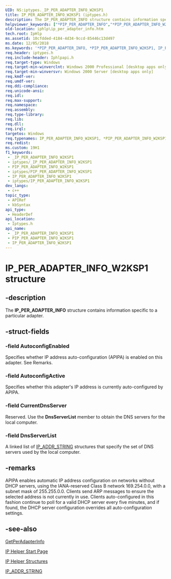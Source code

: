```yaml
---
UID: NS:iptypes._IP_PER_ADAPTER_INFO_W2KSP1
title: IP_PER_ADAPTER_INFO_W2KSP1 (iptypes.h)
description: The IP_PER_ADAPTER_INFO structure contains information specific to a particular adapter.
helpviewer_keywords: ["*PIP_PER_ADAPTER_INFO","*PIP_PER_ADAPTER_INFO_W2KSP1","IP_PER_ADAPTER_INFO","IP_PER_ADAPTER_INFO structure [IP Helper]","IP_PER_ADAPTER_INFO_W2KSP1","PIP_PER_ADAPTER_INFO","PIP_PER_ADAPTER_INFO structure pointer [IP Helper]","_iphlp_ip_per_adapter_info","iphlp.ip_per_adapter_info","iptypes/IP_PER_ADAPTER_INFO","iptypes/PIP_PER_ADAPTER_INFO"]
old-location: iphlp\ip_per_adapter_info.htm
tech.root: IpHlp
ms.assetid: 10cfdded-4184-4d34-9ccd-85446c13d497
ms.date: 12/05/2018
ms.keywords: '*PIP_PER_ADAPTER_INFO, *PIP_PER_ADAPTER_INFO_W2KSP1, IP_PER_ADAPTER_INFO, IP_PER_ADAPTER_INFO structure [IP Helper], IP_PER_ADAPTER_INFO_W2KSP1, PIP_PER_ADAPTER_INFO, PIP_PER_ADAPTER_INFO structure pointer [IP Helper], _iphlp_ip_per_adapter_info, iphlp.ip_per_adapter_info, iptypes/IP_PER_ADAPTER_INFO, iptypes/PIP_PER_ADAPTER_INFO'
req.header: iptypes.h
req.include-header: Iphlpapi.h
req.target-type: Windows
req.target-min-winverclnt: Windows 2000 Professional [desktop apps only]
req.target-min-winversvr: Windows 2000 Server [desktop apps only]
req.kmdf-ver: 
req.umdf-ver: 
req.ddi-compliance: 
req.unicode-ansi: 
req.idl: 
req.max-support: 
req.namespace: 
req.assembly: 
req.type-library: 
req.lib: 
req.dll: 
req.irql: 
targetos: Windows
req.typenames: IP_PER_ADAPTER_INFO_W2KSP1, *PIP_PER_ADAPTER_INFO_W2KSP1
req.redist: 
ms.custom: 19H1
f1_keywords:
 - _IP_PER_ADAPTER_INFO_W2KSP1
 - iptypes/_IP_PER_ADAPTER_INFO_W2KSP1
 - PIP_PER_ADAPTER_INFO_W2KSP1
 - iptypes/PIP_PER_ADAPTER_INFO_W2KSP1
 - IP_PER_ADAPTER_INFO_W2KSP1
 - iptypes/IP_PER_ADAPTER_INFO_W2KSP1
dev_langs:
 - c++
topic_type:
 - APIRef
 - kbSyntax
api_type:
 - HeaderDef
api_location:
 - Iptypes.h
api_name:
 - _IP_PER_ADAPTER_INFO_W2KSP1
 - PIP_PER_ADAPTER_INFO_W2KSP1
 - IP_PER_ADAPTER_INFO_W2KSP1
---
```


# IP_PER_ADAPTER_INFO_W2KSP1 structure


## -description

The 
<b>IP_PER_ADAPTER_INFO</b> structure contains information specific to a particular adapter.

## -struct-fields

### -field AutoconfigEnabled

Specifies whether IP address auto-configuration (APIPA) is enabled on this adapter. See Remarks.

### -field AutoconfigActive

Specifies whether this adapter's IP address is currently auto-configured by APIPA.

### -field CurrentDnsServer

Reserved. Use the <b>DnsServerList</b> member to obtain the DNS servers for the local computer.

### -field DnsServerList

A linked list of 
<a href="/windows/desktop/api/iptypes/ns-iptypes-ip_addr_string">IP_ADDR_STRING</a> structures that specify the set of DNS servers used by the local computer.

## -remarks

APIPA enables automatic IP address configuration on networks without DHCP servers, using the IANA-reserved Class B network 169.254.0.0, with a subnet mask of 255.255.0.0. Clients send ARP messages to ensure the selected address is not currently in use. Clients auto-configured in this fashion continue to poll for a valid DHCP server every five minutes, and if found, the DHCP server configuration overrides all auto-configuration settings.

## -see-also

<a href="/windows/desktop/api/iphlpapi/nf-iphlpapi-getperadapterinfo">GetPerAdapterInfo</a>



<a href="/windows/desktop/IpHlp/ip-helper-start-page">IP Helper Start Page</a>



<a href="/windows/desktop/IpHlp/ip-helper-structures">IP Helper Structures</a>



<a href="/windows/desktop/api/iptypes/ns-iptypes-ip_addr_string">IP_ADDR_STRING</a>

